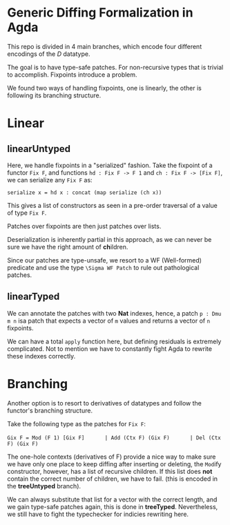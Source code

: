 Generic Diffing Formalization in Agda
=====================================

This repo is divided in 4 main branches, which encode
four different encodings of the *D* datatype.

The goal is to have type-safe patches. For non-recursive types
that is trivial to accomplish. Fixpoints introduce a problem.

We found two ways of handling fixpoints, one is linearly, the other is
following its branching structure.

# Linear

## linearUntyped

Here, we handle fixpoints in a "serialized" fashion.
Take the fixpoint of a functor `Fix F`, and functions `hd : Fix F -> F 1`
and `ch : Fix F -> [Fix F]`, we can serialize any `Fix F` as:

`serialize x = hd x : concat (map serialize (ch x))`

This gives a list of constructors as seen in a pre-order traversal of 
a value of type `Fix F`.

Patches over fixpoints are then just patches over lists.

Deserialization is inherently partial in this approach, as we can never be
sure we have the right amount of **ch**ildren.

Since our patches are type-unsafe, we resort to a WF (Well-formed) predicate
and use the type `\Sigma WF Patch` to rule out pathological patches.

## linearTyped

We can annotate the patches with two **Nat** indexes, hence, a patch `p : Dmu m n`
isa patch that expects a vector of `m` values and returns a vector of `n` fixpoints.

We can have a total `apply` function here, but defining residuals is extremely complicated.
Not to mention we have to constantly fight Agda to rewrite these indexes correctly.

# Branching

Another option is to resort to derivatives of datatypes
and follow the functor's branching structure.

Take the following type as the patches for `Fix F`:

`Gix F = Mod (F 1) [Gix F]`
`      | Add (Ctx F) (Gix F)`
`      | Del (Ctx F) (Gix F)`

The one-hole contexts (derivatives of F) provide a nice way to make sure
we have only one place to keep diffing after inserting or deleting, the `Mod`ify
constructor, however, has a list of recursive children. If this list does **not**
contain the correct number of children, we have to fail. (this is encoded in the **treeUntyped** branch).

We can always substitute that list for a vector with the correct length,
and we gain type-safe patches again, this is done in **treeTyped**. 
Nevertheless, we still have to fight the typechecker for indicies rewriting here.
